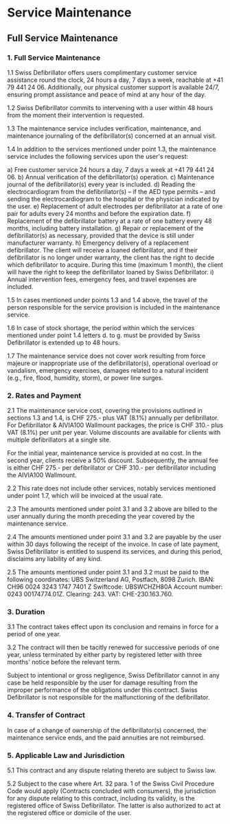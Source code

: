 # Service Maintenance

## Full Service Maintenance

### 1. Full Service Maintenance

1.1 Swiss Defibrillator offers users complimentary customer service assistance round the clock, 24 hours a day, 7 days a week, reachable at +41 79 441 24 06. Additionally, our physical customer support is available 24/7, ensuring prompt assistance and peace of mind at any hour of the day.

1.2 Swiss Defibrillator commits to intervening with a user within 48 hours from the moment their intervention is requested.

1.3 The maintenance service includes verification, maintenance, and maintenance journaling of the defibrillator(s) concerned at an annual visit.

1.4 In addition to the services mentioned under point 1.3, the maintenance service includes the following services upon the user's request:

  a) Free customer service 24 hours a day, 7 days a week at +41 79 441 24 06.
  b) Annual verification of the defibrillator(s) operation.
  c) Maintenance journal of the defibrillator(s) every year is included.
  d) Reading the electrocardiogram from the defibrillator(s) – if the AED type permits – and sending the electrocardiogram to the hospital or the physician indicated by the user.
  e) Replacement of adult electrodes per defibrillator at a rate of one pair for adults every 24 months and before the expiration date.
  f) Replacement of the defibrillator battery at a rate of one battery every 48 months, including battery installation.
  g) Repair or replacement of the defibrillator(s) as necessary, provided that the device is still under manufacturer warranty.
  h) Emergency delivery of a replacement defibrillator. The client will receive a loaned defibrillator, and if their defibrillator is no longer under warranty, the client has the right to decide which defibrillator to acquire. During this time (maximum 1 month), the client will have the right to keep the defibrillator loaned by Swiss Defibrillator.
  i) Annual intervention fees, emergency fees, and travel expenses are included.

1.5 In cases mentioned under points 1.3 and 1.4 above, the travel of the person responsible for the service provision is included in the maintenance service.

1.6 In case of stock shortage, the period within which the services mentioned under point 1.4 letters d. to g. must be provided by Swiss Defibrillator is extended up to 48 hours.

1.7 The maintenance service does not cover work resulting from force majeure or inappropriate use of the defibrillator(s), operational overload or vandalism, emergency exercises, damages related to a natural incident (e.g., fire, flood, humidity, storm), or power line surges.

### 2. **Rates and Payment**

2.1 The maintenance service cost, covering the provisions outlined in sections 1.3 and 1.4, is CHF 275.- plus VAT (8.1%) annually per defibrillator. For Defibrillator & AIVIA100 Wallmount packages, the price is CHF 310.- plus VAT (8.1%) per unit per year. Volume discounts are available for clients with multiple defibrillators at a single site.

For the initial year, maintenance service is provided at no cost. In the second year, clients receive a 50% discount. Subsequently, the annual fee is either CHF 275.- per defibrillator or CHF 310.- per defibrillator including the AIVIA100 Wallmount.

2.2 This rate does not include other services, notably services mentioned under point 1.7, which will be invoiced at the usual rate.

2.3 The amounts mentioned under point 3.1 and 3.2 above are billed to the user annually during the month preceding the year covered by the maintenance service.

2.4 The amounts mentioned under point 3.1 and 3.2 are payable by the user within 30 days following the receipt of the invoice. In case of late payment, Swiss Defibrillator is entitled to suspend its services, and during this period, disclaims any liability of any kind.

2.5 The amounts mentioned under point 3.1 and 3.2 must be paid to the following coordinates:
UBS Switzerland AG, Postfach, 8098 Zurich. IBAN: CH96 0024 3243 1747 7401 Z Swiftcode: UBSWCHZH80A Account number: 0243 00174774.01Z. Clearing: 243. VAT: CHE-230.163.760.

### 3. **Duration**

3.1 The contract takes effect upon its conclusion and remains in force for a period of one year.

3.2 The contract will then be tacitly renewed for successive periods of one year, unless terminated by either party by registered letter with three months' notice before the relevant term.

Subject to intentional or gross negligence, Swiss Defibrillator cannot in any case be held responsible by the user for damage resulting from the improper performance of the obligations under this contract. Swiss Defibrillator is not responsible for the malfunctioning of the defibrillator.

### 4. **Transfer of Contract**

In case of a change of ownership of the defibrillator(s) concerned, the maintenance service ends, and the paid annuities are not reimbursed.

### 5. **Applicable Law and Jurisdiction**

5.1 This contract and any dispute relating thereto are subject to Swiss law.

5.2 Subject to the case where Art. 32 para. 1 of the Swiss Civil Procedure Code would apply (Contracts concluded with consumers), the jurisdiction for any dispute relating to this contract, including its validity, is the registered office of Swiss Defibrillator. The latter is also authorized to act at the registered office or domicile of the user.